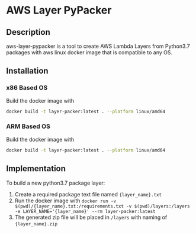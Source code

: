 # AWS Layer PyPacker

## Description
aws-layer-pypacker is a tool to create AWS Lambda Layers from Python3.7 packages with aws linux docker image that is compatible to any OS.

## Installation

### x86 Based OS
Build the docker image with
```bash
docker build -t layer-packer:latest . --platform linux/amd64
```


### ARM Based OS
Build the docker image with
```bash
docker build -t layer-packer:latest . --platform linux/amd64
```

## Implementation
To build a new python3.7 package layer:
1. Create a required package text file named `{layer_name}.txt`
2. Run the docker image with `docker run -v $(pwd)/{layer_name}.txt:/requirements.txt -v $(pwd)/layers:/layers -e LAYER_NAME='{layer_name}' --rm layer-packer:latest`
3. The generated zip file will be placed in `/layers` with naming of `{layer_name}.zip`